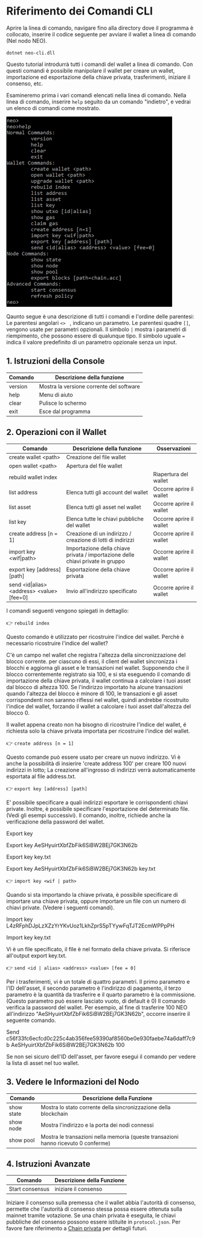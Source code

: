 # Riferimento dei Comandi CLI

Aprire la linea di comando, navigare fino alla directory dove il programma è collocato, inserire il codice seguente per avviare il wallet a linea di comando (Nel nodo NEO).

`dotnet neo-cli.dll`

Questo tutorial introdurrà tutti i comandi del wallet a linea di comando. Con questi comandi è possibile manipolare il wallet per creare un wallet, importazione ed esportazione della chiave privata, trasferimenti, iniziare il consenso, etc.

Esamineremo prima i vari comandi elencati nella linea di comando. Nella linea di comando, inserire `help` seguito da un comando "indietro", e vedrai un elenco di comandi come mostrato.

![image](/assets/cli_2.png)

Qaunto segue è una descrizione di tutti i comandi e l'ordine delle parentesi:
Le parentesi angolari ``<> `` , indicano un parametro.
Le parentesi quadre `[]`, vengono usate per parametri opzionali.
Il simbolo `|` mostra i parametri di riempimento, che possono essere di qualunque tipo.
Il simbolo uguale `=` indica il valore predefinito di un parametro opzionale senza un input. 

## 1. Istruzioni della Console

| Comando      | Descrizione della funzione      |
| ------- | --------- |
| version | Mostra la versione corrente del software |
| help    | Menu di aiuto      |
| clear   | Pulisce lo schermo      |
| exit    | Esce dal programma      |

## 2. Operazioni con il Wallet

Comando | Descrizione della funzione | Osservazioni |
| ---------------------------------------- | -------------------------------- | ------ |
| create wallet \<path> | Creazione del file wallet|
| open wallet \<path> | Apertura del file wallet |
| rebuild wallet index | | Riapertura del wallet | Occorre aprire il wallet |
| list address | Elenca tutti gli account del wallet | Occorre aprire il wallet |
| list asset | Elenca tutti gli asset nel wallet| Occorre aprire il wallet |
| list key | Elenca tutte le chiavi pubbliche del wallet | Occorre aprire il wallet |
| create address [n = 1] | Creazione di un indirizzo / creazione di lotti di indirizzi | Occorre aprire il wallet |
| import key \<wif\|path> | Importazione della chiave privata / importazione delle chiavi private in gruppo | Occorre aprire il wallet |
| export key \[address] [path] | Esportazione della chiave privata | Occorre aprire il wallet |
| send \<id\|alias> \<address> \<value> [fee=0]| Invio all'indirizzo specificato | Occorre aprire il wallet |

I comandi seguenti vengono spiegati in dettaglio:

👉 `rebuild index`

Questo comando è utilizzato per ricostruire l'indice del wallet.
Perchè è necessario ricostruire l'indice del wallet?

C'è un campo nel wallet che registra l'altezza della sincronizzazione del blocco corrente. per ciascuno di essi, il client del wallet sincronizza i blocchi e aggiorna gli asset e le transazioni nel wallet. Supponendo che il blocco correntemente registrato sia 100, e si sta eseguendo il comando di importazione della chiave privata, il wallet continua a calcolare i tuoi asset dal blocco di altezza 100. Se l'indirizzo importato ha alcune transazioni quando l'altezza del blocco è minore di 100, le transazioni e gli asset corrispondenti non saranno riflessi nel wallet, quindi andrebbe ricostruito l'indice del wallet, forzando il wallet a calcolare i tuoi asset dall'altezza del blocco 0. 

Il wallet appena creato non ha bisogno di ricostruire l'indice del wallet, é richiesta solo la chiave privata importata per ricostruire l'indice del wallet.

👉 `create address [n = 1]`

Questo comande può essere usato per creare un nuovo indirizzo. Vi è anche la possibilità di insierire 'create address 100' per creare 100 nuovi indirizzi in lotto; La creazione all'ingrosso di indirizzi verrà automaticamente esportata al file address.txt.

👉 `export key [address] [path]`

E' possibile specificare a quali indirizzi esportare le corrispondenti chiavi private. Inoltre, è possibile specificare l'esportazione del determinato file. (Vedi gli esempi successivi). Il comando, inoltre, richiede anche la verificazione della password del wallet.

Export key

Export key AeSHyuirtXbfZbFik6SiBW2BEj7GK3N62b

Export key key.txt

Export key AeSHyuirtXbfZbFik6SiBW2BEj7GK3N62b key.txt

👉 `import key <wif | path>`

Quando si sta importando la chiave privata, è possibile specificare di importare una chiave privata, oppure importare un file con un numero di chiavi private. (Vedere i seguenti comandi).

Import key L4zRFphDJpLzXZzYrYKvUoz1LkhZprS5pTYywFqTJT2EcmWPPpPH

Import key key.txt

Vi è  un file specificato, il file è nel formato della chiave privata. Si riferisce all'output export key.txt.

👉 `send <id | alias> <address> <value> [fee = 0]`

Per i trasferimenti, vi è un totale di quattro parametri. Il primo parametro e l'ID dell'asset, il secondo parametro è l'indirizzo di pagamento, il terzo parametro è  la quantità  da trasferire e il quarto parametro è la commissione. (Questo parametro può essere lasciato vuoto, di default è 0) Il comando verifica la password del wallet. Per esempio, al fine di trasferire 100 NEO all'indirizzo "AeSHyuirtXbfZbFik6SiBW2BEj7GK3N62b", occorre inserire il seguente comando.

Send c56f33fc6ecfcd0c225c4ab356fee59390af8560be0e930faebe74a6daff7c9b AeSHyuirtXbfZbFik6SiBW2BEj7GK3N62b 100

Se non sei sicuro dell'ID dell'asset, per favore esegui il comando per vedere la lista di asset nel tuo wallet.

## 3. Vedere le Informazioni del Nodo

Comando | Descrizione della Funzione |
| ---------- | ----------------------- |
show state | Mostra lo stato corrente della sincronizzazione della blockchain |
show node | Mostra l'indirizzo e la porta dei nodi connessi |
show pool | Mostra le transazioni nella memoria (queste transazioni hanno ricevuto 0 conferme) 

## 4. Istruzioni Avanzate

Comando | Descrizione della Funzione|
| --------------- | ---- |
Start consensus | iniziare il consenso 
Iniziare il consenso sulla premessa che il wallet abbia l'autorità di consenso, permette che l'autorità di consenso stessa possa essere ottenuta sulla mainnet tramite votazione. Se una chain privata è eseguita, le chiavi pubbliche del consenso possono essere istituite in `protocol.json`. Per favore fare riferimento a [Chain privata](private-chain.md) per dettagli futuri.
